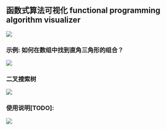 ## 函数式算法可视化 functional programming algorithm visualizer


![](https://raw.githubusercontent.com/chanshunli/functional-programming-visualgo/master/website_preview.png)

### 示例: 如何在数组中找到直角三角形的组合？

![](https://raw.githubusercontent.com/chanshunli/functional-programming-visualgo/master/demo_fp_visualgo.gif)

### 二叉搜索树
![](https://raw.githubusercontent.com/chanshunli/functional-programming-visualgo/master/demo_bst_search.gif)

### 使用说明[TODO]:

![](https://raw.githubusercontent.com/chanshunli/functional-programming-visualgo/master/usage.png)

